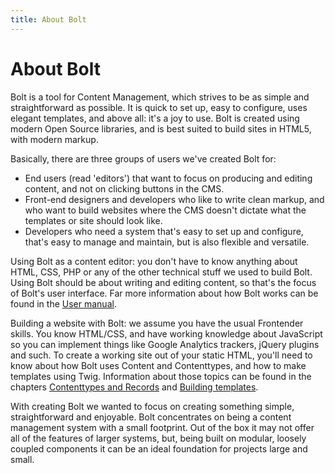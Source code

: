 ```yaml
---
title: About Bolt
---
```

About Bolt
==========

Bolt is a tool for Content Management, which strives to be as simple and
straightforward as possible. It is quick to set up, easy to configure, uses
elegant templates, and above all: it's a joy to use. Bolt is created using
modern Open Source libraries, and is best suited to build sites in HTML5, with
modern markup.

Basically, there are three groups of users we've created Bolt for:

 - End users (read 'editors') that want to focus on producing and editing
   content, and not on clicking buttons in the CMS.
 - Front-end designers and developers who like to write clean markup, and who
   want to build websites where the CMS doesn't dictate what the templates or
   site should look like.
 - Developers who need a system that's easy to set up and configure, that's
   easy to manage and maintain, but is also flexible and versatile.

Using Bolt as a content editor: you don't have to know anything about HTML,
CSS, PHP or any of the other technical stuff we used to build Bolt. Using Bolt
should be about writing and editing content, so that's the focus of Bolt's user
interface. Far more information about how Bolt works can be found in the
[User manual](http://manual.bolt.cm/).

Building a website with Bolt: we assume you have the usual Frontender skills.
You know HTML/CSS, and have working knowledge about JavaScript so you can
implement things like Google Analytics trackers, jQuery plugins and such. To
create a working site out of your static HTML, you'll need to know about how
Bolt uses Content and Contenttypes, and how to make templates using Twig.
Information about those topics can be found in the chapters
[Contenttypes and Records](/contenttypes-and-records) and
[Building templates](/building-templates).

With creating Bolt we wanted to focus on creating something simple,
straightforward and enjoyable. Bolt concentrates on being a content management
system with a small footprint. Out of the box it may not offer all of the
features of larger systems, but, being built on modular, loosely coupled
components it can be an ideal foundation for projects large and small.

